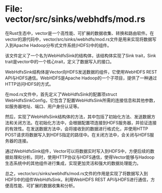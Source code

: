 # File: vector/src/sinks/webhdfs/mod.rs

在Rust生态中，vector是一个高性能、可扩展的数据收集、转换和路由软件。在vector的源代码中，vector/src/sinks/webhdfs/mod.rs文件是用来实现将数据写入到Apache Hadoop分布式文件系统(HDFS)中的组件。

该文件定义了一个名为WebHdfsSink的结构体，该结构体实现了Sink trait，Sink trait是vector中的一个核心trait，定义了数据写入的接口。

WebHdfsSink结构体是Vector向HDFS发送数据的组件，它使用WebHDFS REST API与HDFS通信。WebHDFS是Apache Hadoop的一个子项目，提供了一种通过HTTP访问HDFS的方式。

在mod.rs文件中，首先定义了WebHdfsSink的配置项struct WebHdfsSinkConfig，它包含了配置WebHdfsSink所需的连接信息和其他参数，如服务器地址、端口、用户身份认证等。

然后，实现了WebHdfsSink结构体的方法，其中包括了初始化方法、发送数据方法和关闭方法。在初始化方法中，会根据配置项连接到HDFS服务器，并验证连接的有效性。在发送数据方法中，会将接收到的数据进行格式化，并使用HTTP POST请求将数据写入到HDFS指定的路径中。在关闭方法中，会关闭与HDFS服务器的连接。

通过WebHdfsSink组件，Vector可以将数据实时写入到HDFS中，方便后续的数据处理和分析。同时，使用HTTP协议与HDFS通信，使得Vector能够与Hadoop生态系统中的其他组件进行集成，实现更加灵活和强大的数据处理能力。

总之，vector/src/sinks/webhdfs/mod.rs文件的作用是实现了将数据写入到HDFS中的组件WebHdfsSink，利用WebHDFS REST API与HDFS进行通信，方便高性能、可扩展的数据收集和分析。

